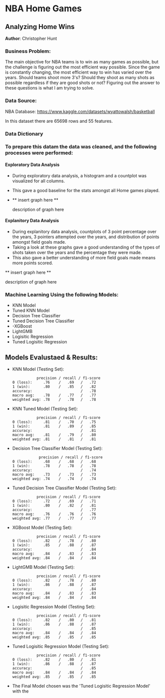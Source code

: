 # NBA Home Games
## Analyzing Home Wins

**Author**: Christopher Hunt

### Business Problem:

The main objective for NBA teams is to win as many games as possible, but the challenge is figuring out the most efficient way possible. Since the game is constantly changing, the most efficient way to win has varied over the years. Should teams shoot more 3's? Should they shoot as many shots as possible regardless if they are good shots or not? Figuring out the answer to these questions is what I am trying to solve.

### Data Source:

NBA Database: https://www.kaggle.com/datasets/wyattowalsh/basketball

In this dataset there are 65698 rows and 55 features.

### Data Dictionary


### To prepare this datam the data was cleaned, and the following processes were performed:

#### Exploratory Data Analysis

- During exploratory data analysis, a histogram and a countplot was visualized for all columns.
- This gave a good baseline for the stats amongst all Home games played.

- ** insert graph here **

  description of graph here

#### Explanitory Data Analysis

- During explanitory data analysis, countplots of 3 point percentage over the years, 3 pointers attempted over the years, and distribution of points amongst field goals made.
- Taking a look at these graphs gave a good understanding of the types of shots taken over the years and the percentage they were made.
- This also gave a better understanding of more field goals made means more points scored.

** insert graph here **

description of graph here

### Machine Learning Using the following Models:
  - KNN Model
  - Tuned KNN Model
  - Decision Tree Classifier
  - Tuned Decision Tree Classifier
  - -XGBoost
  - LightGMB
  - Logisitic Regression
  - Tuned Logisitic Regression

## Models Evalustaed & Results:
  - KNN Model (Testing Set):
    
                   precision / recall / f1-score
        0 (loss):     .76    /   .69   /   .72
        1 (win):      .80    /   .85   /   .82
        accuracy:                      /   .78
        macro avg:    .78    /   .77   /   .77
        weighted avg: .78    /   .78   /   .78
  
  - KNN Tuned Model (Testing Set):
    
                   precision / recall / f1-score
        0 (loss):     .81    /   .70   /   .75
        1 (win):      .81    /   .89   /   .85
        accuracy:                      /   .81
        macro avg:    .81    /   .79   /   .80
        weighted avg: .81    /   .81   /   .81

  - Decision Tree Classifier Model (Testing Set):
    
                    precision / recall / f1-score
        0 (loss):     .68    /   .68   /   .68
        1 (win):      .78    /   .78   /   .78
        accuracy:                      /   .74
        macro avg:    .73    /   .73   /   .73
        weighted avg: .74    /   .74   /   .74

  - Tuned Decision Tree Classifier Model (Testing Set):
    
                   precision / recall / f1-score
        0 (loss):     .72    /   .69   /   .71
        1 (win):      .80    /   .82   /   .81
        accuracy:                      /   .77
        macro avg:    .76    /   .76   /   .76
        weighted avg: .77    /   .77   /   .77

  - XGBoost Model (Testing Set):
    
                   precision / recall / f1-score
        0 (loss):     .82    /   .78   /   .80
        1 (win):      .85    /   .88   /   .87
        accuracy:                      /   .84
        macro avg:    .84    /   .83   /   .83
        weighted avg: .84    /   .84   /   .84

  - LightGMB Model (Testing Set):

                   precision / recall / f1-score
        0 (loss):     .82    /   .78   /   .80
        1 (win):      .86    /   .88   /   .87
        accuracy:                      /   .84
        macro avg:    .84    /   .83   /   .83
        weighted avg: .84    /   .84   /   .84

  - Logisitic Regression Model (Testing Set):

                   precision / recall / f1-score
        0 (loss):     .82    /   .80   /   .81
        1 (win):      .86    /   .88   /   .87
        accuracy:                      /   .85
        macro avg:    .84    /   .84   /   .84
        weighted avg: .85    /   .85   /   .85

  - Tuned Logisitic Regression Model (Testing Set):

                   precision / recall / f1-score
        0 (loss):     .82    /   .80   /   .81
        1 (win):      .86    /   .88   /   .87
        accuracy:                      /   .85
        macro avg:    .84    /   .84   /   .84
        weighted avg: .85    /   .85   /   .85

- The Final Model chosen was the 'Tuned Logisitic Regression Model' with the 
